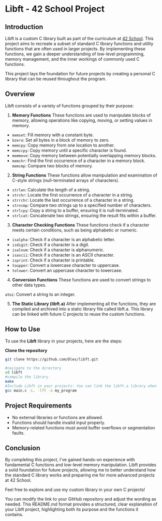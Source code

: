 # Libft - 42 School Project

## Introduction

Libft is a custom C library built as part of the curriculum at [42 School](https://www.42madrid.com/). This project aims to recreate a subset of standard C library functions and utility functions that are often used in larger projects. By implementing these functions, we gain a deeper understanding of low-level programming, memory management, and the inner workings of commonly used C functions.

This project lays the foundation for future projects by creating a personal C library that can be reused throughout the program.

## Overview

Libft consists of a variety of functions grouped by their purpose:

1. **Memory Functions**
These functions are used to manipulate blocks of memory, allowing operations like copying, moving, or setting values in memory.

- `memset`: Fill memory with a constant byte.
- `bzero`: Set all bytes in a block of memory to zero.
- `memcpy`: Copy memory from one location to another.
- `memccpy`: Copy memory until a specific character is found.
- `memmove`: Copy memory between potentially overlapping memory blocks.
- `memchr`: Find the first occurrence of a character in a memory block.
`memcmp`: Compare two blocks of memory.

2. **String Functions**
These functions allow manipulation and examination of C-style strings (null-terminated arrays of characters).

- `strlen`: Calculate the length of a string.
- `strchr`: Locate the first occurrence of a character in a string.
- `strrchr`: Locate the last occurrence of a character in a string.
- `strncmp`: Compare two strings up to a specified number of characters.
- `strlcpy`: Copy a string to a buffer, ensuring it is null-terminated.
- `strlcat`: Concatenate two strings, ensuring the result fits within a buffer.

3. **Character Checking Functions**
These functions check if a character meets certain conditions, such as being alphabetic or numeric.

- `isalpha`: Check if a character is an alphabetic letter.
- `isdigit`: Check if a character is a digit.
- `isalnum`: Check if a character is alphanumeric.
- `isascii`: Check if a character is an ASCII character.
- `isprint`: Check if a character is printable.
- `toupper`: Convert a lowercase character to uppercase.
- `tolower`: Convert an uppercase character to lowercase.

4. **Conversion Functions**
These functions are used to convert strings to other data types.

`atoi`: Convert a string to an integer.

5. **The Static Library (libft.a)**
After implementing all the functions, they are compiled and archived into a static library file called libft.a. This library can be linked with future C projects to reuse the custom functions.

## How to Use
To use the **Libft** library in your projects, here are the steps:

**Clone the repository**

```bash
git clone https://github.com/Dles/libft.git
```
```bash
#navigate to the directory
cd libft
#compile the library
make
#Include Libft in your projects: You can link the libft.a library when compiling your projects. For example:
gcc main.c -L. -lft -o my_program
```

## Project Requirements
- No external libraries or functions are allowed.
- Functions should handle invalid input properly.
- Memory-related functions must avoid buffer overflows or segmentation faults.

## Conclusion
By completing this project, I've gained hands-on experience with fundamental C functions and low-level memory manipulation. Libft provides a solid foundation for future projects, allowing me to better understand how the standard C library works and preparing me for more advanced projects at 42 School.

Feel free to explore and use my custom library in your own C projects!

You can modify the link to your GitHub repository and adjust the wording as needed. This README.md format provides a structured, clear explanation of your Libft project, highlighting both its purpose and the functions it contains.
